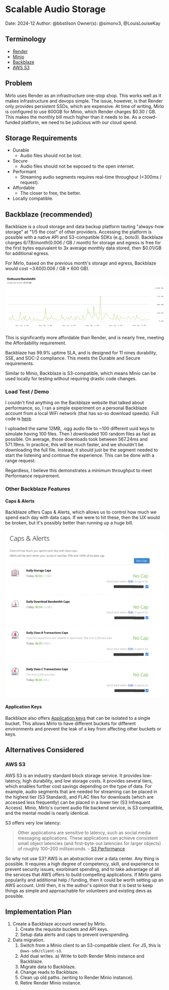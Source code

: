 # Scalable Audio Storage

Date: 2024-12
Author: @bbstilson
Owner(s): @simonv3, @LouisLouiseKay

## Terminology

- [Render](https://render.com/)
- [Minio](https://min.io/)
- [Backblaze](https://www.backblaze.com/)
- [AWS S3](https://aws.amazon.com/s3/)

## Problem

Mirlo uses Render as an infrastructure one-stop shop. This works well as it makes infrastructure and devops simple. The issue, however, is that Render only provides persistent SSDs, which are expensive. At time of writing, Mirlo is configured to use 600GB for Minio, which Render charges $0.30 / GB. This makes the monthly bill much higher than it needs to be. As a crowd-funded platform, we need to be judicious with our cloud spend.

## Storage Requirements

- Durable
  - Audio files should not be lost.
- Secure
  - Audio files should not be exposed to the open internet.
- Performant
  - Streaming audio segments requires real-time throughput (<300ms / request).
- Affordable
  - The closer to free, the better.
- Locally compatible.

## Backblaze (recommended)

Backblaze is a cloud storage and data backup platform tauting "always-how storage" at "1/5 the cost" of other providers. Accessing the platform is possible with a native API and S3-compatible SDKs (e.g., boto3). Backblaze charges $6 / TB / month ($0.006 / GB / month) for storage and egress is free for the first bytes equivalent to 3x average monthly data stored, then $0.01/GB for additional egress.

For Mirlo, based on the previous month's storage and egress, Backblaze would cost ~$3.60 ($0.006 / GB * 600 GB).

![november egress](./assets/2024-12-scalable-audio-storage/image.png)

This is significantly more affordable than Render, and is nearly free, meeting the Affordability requirement.

Backblaze has 99.9% uptime SLA, and is designed for 11 nines durability, SSE, and SOC-2 compliance. This meets the Durable and Secure requirements.

Similar to Minio, Backblaze is S3-compatible, which means Minio can be used locally for testing without requiring drastic code changes.

### Load Test / Demo

I couldn't find anything on the Backblaze website that talked about performance, so, I ran a simple experiment on a personal Backblaze account from a local WiFi network (that has so-so download speeds). Full code is [here](https://github.com/bbstilson/backblaze-demo/).

I uploaded the same 12MB, .ogg audio file to ~100 different uuid keys to simulate having 100 files. Then I downloaded 100 random files as fast as possible. On average, those downloads took between 567.24ms and 571.19ms. In practice, this will be much faster, and we shouldn't be downloading the full file. Instead, it should just be the segment needed to start the listening and continue the experience. This can be done with a range request.

Regardless, I believe this demonstrates a minimum throughput to meet Performance requirement.

### Other Backblaze Features

#### Caps & Alerts

Backblaze offers Caps & Alerts, which allows us to control how much we spend each day with data caps. If we were to hit these, then the UX would be broken, but it's possibly better than running up a huge bill.

![backblaze caps and alerts view](./assets/2024-12-scalable-audio-storage/caps-and-alerts.png)

#### Application Keys

Backblaze also offers [Application keys](https://www.backblaze.com/docs/cloud-storage-application-keys) that can be isolated to a single bucket. This allows Mirlo to have different buckets for different environments and prevent the leak of a key from affecting other buckets or keys.

## Alternatives Considered

### AWS S3

AWS S3 is an industry standard block storage service. It provides low-latency, high durability, and low storage costs. It provides several tiers, which enables further cost savings depending on the type of data. For example, audio segments that are needed for streaming can be placed in the highest tier (S3 Standard), and FLAC files for downloads (which are accessed less frequently) can be placed in a lower tier (S3 Infrequent Access).  Minio, Mirlo's current audio file backend service, is S3 compatible, and the mental model is nearly identical.

S3 offers very low latency:

> Other applications are sensitive to latency, such as social media messaging applications. These applications can achieve consistent small object latencies (and first-byte-out latencies for larger objects) of roughly 100–200 milliseconds. - [S3 Performance](https://docs.aws.amazon.com/AmazonS3/latest/userguide/optimizing-performance.html)

So why not use S3? AWS is an abstraction over a data center. Any thing is possible. It requires a high degree of competency, skill, and experience to prevent security issues, exorbinant spending, and to take advantage of all the services that AWS offers to build compelling applications. If Mirlo gains popularity and additional help / funding, then it could be worth setting up an AWS account. Until then, it is the author's opinion that it is best to keep things as simple and approachable for volunteers and existing devs as possible.

## Implementation Plan

1) Create a Backblaze account owned by Mirlo.
   1) Create the requisite buckets and API keys.
   2) Setup data alerts and caps to prevent overspending.
2) Data migration.
   1) Switch from a Minio client to an S3-compatible client. For JS, this is `@aws-sdk/client-s3`.
   2) Add dual writes.
      a) Write to both Render Minio instance and Backblaze.
   3) Migrate data to Backblaze.
   4) Change reads to Backblaze.
   5) Clean up old paths. (writing to Render Minio instance).
   6) Retire Render Minio instance.
